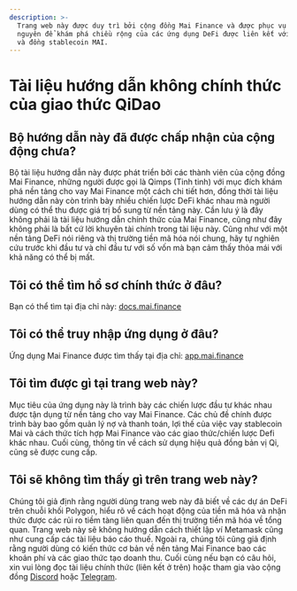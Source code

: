 ```yaml
---
description: >-
  Trang web này được duy trì bởi cộng đồng Mai Finance và được phục vụ như tài
  nguyên để khám phá chiều rộng của các ứng dụng DeFi được liên kết với nền tảng
  và đồng stablecoin MAI.
---
```


# Tài liệu hướng dẫn không chính thức của giao thức QiDao

## Bộ hướng dẫn này đã được chấp nhận của cộng động chưa?

Bộ tài liệu hướng dẫn này được phát triển bởi các thành viên của cộng đồng Mai Finance, những người được gọi là Qimps \(Tinh tinh\) với mục đích khám phá nền tảng cho vay Mai Finance một cách chi tiết hơn, đồng thời tài liệu hướng dẫn này còn trình bày nhiều chiến lược DeFi khác nhau mà người dùng có thể thu được giá trị bổ sung từ nền tảng này. Cần lưu ý là đây không phải là tài liệu hướng dẫn chính thức của Mai Finance, cũng như đây không phải là bất cứ lời khuyên tài chính trong tài liệu này. Cũng như với một nền tảng DeFi nói riêng và thị trường tiền mã hóa nói chung, hãy tự nghiên cứu trước khi đầu tư và chỉ đầu tư với số vốn mà bạn cảm thấy thỏa mái với khả năng có thể bị mất.

## Tôi có thể tìm hồ sơ chính thức ở đâu?

Bạn có thể tìm tại địa chỉ này: [docs.mai.finance](https://docs.mai.finance)

## Tôi có thể truy nhập ứng dụng ở đâu?

Ứng dụng Mai Finance được tìm thấy tại địa chỉ: [app.mai.finance](https://app.mai.finance)

## Tôi tìm được gì tại trang web này?

Mục tiêu của ứng dụng này là trình bày các chiến lược đầu tư khác nhau được tận dụng từ nền tảng cho vay Mai Finance. Các chủ đề chính được trình bày bao gồm quản lý nợ và thanh toán, lợi thế của việc vay stablecoin Mai và cách thức tích hợp Mai Finance vào các giao thức/chiến lược Defi khác nhau. Cuối cùng, thông tin về cách sử dụng hiệu quả đồng bản vị Qi, cũng sẽ được cung cấp.

## Tôi sẽ không tìm thấy gì trên trang web này?

Chúng tôi giả định rằng người dùng trang web này đã biết về các dự án DeFi trên chuỗi khối Polygon, hiểu rõ về cách hoạt động của tiền mã hóa và nhận thức được các rủi ro tiềm tàng liên quan đến thị trường tiền mã hóa về tổng quan. Trang web này sẽ không hướng dẫn cách thiết lập ví Metamask cũng như cung cấp các tài liệu báo cáo thuế. Ngoài ra, chúng tôi cũng giả định rằng người dùng có kiến thức cơ bản về nền tảng Mai Finance bao các khoản phí và các giao thức tạo doanh thu. Cuối cùng nếu bạn có câu hỏi, xin vui lòng đọc tài liệu chính thức \(liên kết ở trên\) hoặc tham gia vào cộng đồng [Discord](https://discord.gg/mQq55j65xJ) hoặc [Telegram](https://t.co/ttG5c1cxfZ?amp=1).

